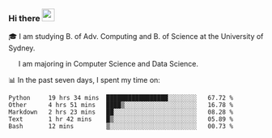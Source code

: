 ### Hi there <a href="#"><img src="https://media.giphy.com/media/hvRJCLFzcasrR4ia7z/giphy.gif" width="25px"></a>

🎓 I am studying B. of Adv. Computing and B. of Science at the University of Sydney.

     I am majoring in Computer Science and Data Science.

📊 In the past seven days, I spent my time on:
<!--START_SECTION:waka-->
```text
Python     19 hrs 34 mins  █████████████████░░░░░░░░   67.72 % 
Other      4 hrs 51 mins   ████▒░░░░░░░░░░░░░░░░░░░░   16.78 % 
Markdown   2 hrs 23 mins   ██░░░░░░░░░░░░░░░░░░░░░░░   08.28 % 
Text       1 hr 42 mins    █▒░░░░░░░░░░░░░░░░░░░░░░░   05.89 % 
Bash       12 mins         ▒░░░░░░░░░░░░░░░░░░░░░░░░   00.73 % 
```
<!--END_SECTION:waka-->
